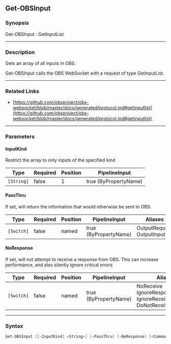 Get-OBSInput
------------

### Synopsis
Get-OBSInput : GetInputList

---

### Description

Gets an array of all inputs in OBS.

Get-OBSInput calls the OBS WebSocket with a request of type GetInputList.

---

### Related Links
* [https://github.com/obsproject/obs-websocket/blob/master/docs/generated/protocol.md#getinputlist](https://github.com/obsproject/obs-websocket/blob/master/docs/generated/protocol.md#getinputlist)

---

### Parameters
#### **InputKind**
Restrict the array to only inputs of the specified kind

|Type      |Required|Position|PipelineInput        |
|----------|--------|--------|---------------------|
|`[String]`|false   |1       |true (ByPropertyName)|

#### **PassThru**
If set, will return the information that would otherwise be sent to OBS.

|Type      |Required|Position|PipelineInput        |Aliases                      |
|----------|--------|--------|---------------------|-----------------------------|
|`[Switch]`|false   |named   |true (ByPropertyName)|OutputRequest<br/>OutputInput|

#### **NoResponse**
If set, will not attempt to receive a response from OBS.
This can increase performance, and also silently ignore critical errors

|Type      |Required|Position|PipelineInput        |Aliases                                                                |
|----------|--------|--------|---------------------|-----------------------------------------------------------------------|
|`[Switch]`|false   |named   |true (ByPropertyName)|NoReceive<br/>IgnoreResponse<br/>IgnoreReceive<br/>DoNotReceiveResponse|

---

### Syntax
```PowerShell
Get-OBSInput [[-InputKind] <String>] [-PassThru] [-NoResponse] [<CommonParameters>]
```
